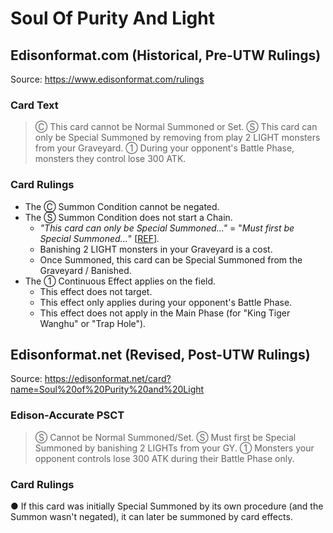 # Soul Of Purity And Light

## Edisonformat.com (Historical, Pre-UTW Rulings)

Source: https://www.edisonformat.com/rulings

### Card Text

> Ⓒ This card cannot be Normal Summoned or Set. Ⓢ This card can only be Special Summoned by removing from play 2 LIGHT monsters from your Graveyard. ① During your opponent's Battle Phase, monsters they control lose 300 ATK.

### Card Rulings

*   The Ⓒ Summon Condition cannot be negated.
*   The Ⓢ Summon Condition does not start a Chain.
    *   _"This card can only be Special Summoned..."_ = "_Must first be Special Summoned..._" \[[REF](https://yugipedia.com/wiki/Special_Summoning_condition)\]_._
    *   Banishing 2 LIGHT monsters in your Graveyard is a cost.
    *   Once Summoned, this card can be Special Summoned from the Graveyard / Banished.
*   The ① Continuous Effect applies on the field.
    *   This effect does not target.
    *   This effect only applies during your opponent's Battle Phase.
    *   This effect does not apply in the Main Phase (for "King Tiger Wanghu" or "Trap Hole")_._

## Edisonformat.net (Revised, Post-UTW Rulings)

Source: https://edisonformat.net/card?name=Soul%20of%20Purity%20and%20Light

### Edison-Accurate PSCT

> Ⓢ Cannot be Normal Summoned/Set.
> Ⓢ Must first be Special Summoned by banishing 2 LIGHTs from your GY.
> ① Monsters your opponent controls lose 300 ATK during their Battle Phase only.

### Card Rulings

● If this card was initially Special Summoned by its own procedure (and the Summon wasn't negated), it can later be summoned by card effects.
            